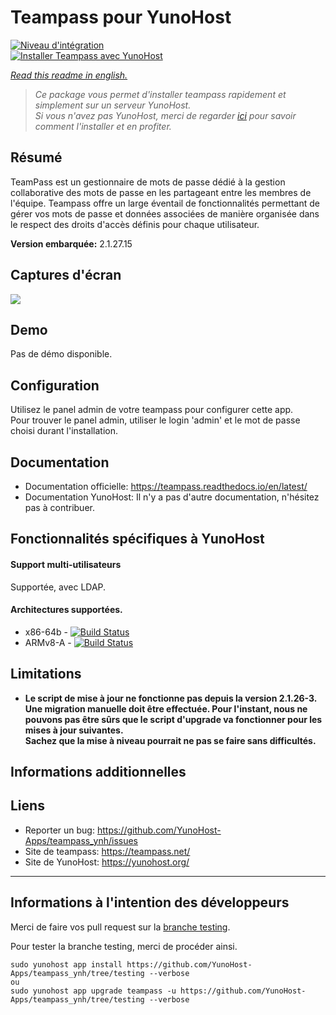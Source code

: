 # Teampass pour YunoHost

[![Niveau d'intégration](https://dash.yunohost.org/integration/teampass.svg)](https://dash.yunohost.org/appci/app/teampass)  
[![Installer Teampass avec YunoHost](https://install-app.yunohost.org/install-with-yunohost.png)](https://install-app.yunohost.org/?app=teampass)

*[Read this readme in english.](./README.md)*

> *Ce package vous permet d'installer teampass rapidement et simplement sur un serveur YunoHost.  
Si vous n'avez pas YunoHost, merci de regarder [ici](https://yunohost.org/#/install_fr) pour savoir comment l'installer et en profiter.*

## Résumé

TeamPass est un gestionnaire de mots de passe dédié à la gestion collaborative des mots de passe en les partageant entre les membres de l'équipe.
Teampass offre un large éventail de fonctionnalités permettant de gérer vos mots de passe et données associées de manière organisée dans le respect des droits d'accès définis pour chaque utilisateur.

**Version embarquée:** 2.1.27.15

## Captures d'écran

![](https://teampass.net/images/portfolio/pf_tp_1.png)

## Demo

Pas de démo disponible.

## Configuration

Utilisez le panel admin de votre teampass pour configurer cette app.  
Pour trouver le panel admin, utiliser le login 'admin' et le mot de passe choisi durant l'installation.

## Documentation

 * Documentation officielle: https://teampass.readthedocs.io/en/latest/
 * Documentation YunoHost: Il n'y a pas d'autre documentation, n'hésitez pas à contribuer.

## Fonctionnalités spécifiques à YunoHost

#### Support multi-utilisateurs

Supportée, avec LDAP.

#### Architectures supportées.

* x86-64b - [![Build Status](https://ci-apps.yunohost.org/jenkins/job/teampass%20(Community)/badge/icon)](https://ci-apps.yunohost.org/jenkins/job/teampass%20(Community)/)
* ARMv8-A - [![Build Status](https://ci-apps-arm.yunohost.org/jenkins/job/teampass%20(Community)%20(%7EARM%7E)/badge/icon)](https://ci-apps-arm.yunohost.org/jenkins/job/teampass%20(Community)%20(%7EARM%7E)/)

## Limitations

* **Le script de mise à jour ne fonctionne pas depuis la version 2.1.26-3. Une migration manuelle doit être effectuée. Pour l'instant, nous ne pouvons pas être sûrs que le script d'upgrade va fonctionner pour les mises à jour suivantes.  
Sachez que la mise à niveau pourrait ne pas se faire sans difficultés.**

## Informations additionnelles

## Liens

 * Reporter un bug: https://github.com/YunoHost-Apps/teampass_ynh/issues
 * Site de teampass: https://teampass.net/
 * Site de YunoHost: https://yunohost.org/

---

Informations à l'intention des développeurs
----------------

Merci de faire vos pull request sur la [branche testing](https://github.com/YunoHost-Apps/teampass_ynh/tree/testing).

Pour tester la branche testing, merci de procéder ainsi.
```
sudo yunohost app install https://github.com/YunoHost-Apps/teampass_ynh/tree/testing --verbose
ou
sudo yunohost app upgrade teampass -u https://github.com/YunoHost-Apps/teampass_ynh/tree/testing --verbose
```
